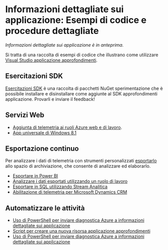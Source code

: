 <properties 
    pageTitle="Informazioni dettagliate sui applicazione: Esempi di codice e procedure dettagliate" 
    description="Esempi che è possibile adattare delle applicazioni." 
    services="application-insights" 
    documentationCenter="windows"
    authors="alancameronwills" 
    manager="douge"/>

<tags 
    ms.service="application-insights" 
    ms.workload="tbd" 
    ms.tgt_pltfrm="ibiza" 
    ms.devlang="na" 
    ms.topic="article" 
    ms.date="01/05/2016" 
    ms.author="awills"/>

#  <a name="application-insights-code-samples-and-walkthroughs"></a>Informazioni dettagliate sui applicazione: Esempi di codice e procedure dettagliate

*Informazioni dettagliate sui applicazione è in anteprima.*

Si tratta di una raccolta di esempi di codice che illustrano come utilizzare [Visual Studio applicazione approfondimenti](app-insights-overview.md).

## <a name="sdk-labs"></a>Esercitazioni SDK

[Esercitazioni SDK](https://www.myget.org/gallery/applicationinsights-sdk-labs) è una raccolta di pacchetti NuGet sperimentazione che è possibile installare e disinstallare come aggiunte al SDK approfondimenti applicazione. Provarli e inviare il feedback!

## <a name="web-services"></a>Servizi Web

* [Aggiunta di telemetria ai ruoli Azure web e di lavoro](https://github.com/Microsoft/ApplicationInsights-Home/tree/master/Samples/AzureEmailService).
* [App universale di Windows 8.1](https://github.com/Microsoft/ApplicationInsights-Home/tree/master/Samples/Windows%208.1%20Universal/)

## <a name="continuous-export"></a>Esportazione continuo

Per analizzare i dati di telemetria con strumenti personalizzati [esportarlo](app-insights-export-telemetry.md) allo spazio di archiviazione, che consente di analizzare ed elaborarlo.

* [Esportare in Power BI](app-insights-export-power-bi.md) 
* [Analizzare i dati esportati utilizzando un ruolo di lavoro](app-insights-code-sample-export-telemetry-sql-database.md)
* [Esportare in SQL utilizzando Stream Analitica](app-insights-code-sample-export-sql-stream-analytics.md)
* [Abilitazione di telemetria per Microsoft Dynamics CRM](app-insights-sample-mscrm.md)


## <a name="automate-tasks"></a>Automatizzare le attività

* [Uso di PowerShell per inviare diagnostica Azure a informazioni dettagliate sui applicazione](app-insights-powershell.md)
* [Script per creare una nuova risorsa applicazione approfondimenti](app-insights-powershell-script-create-resource.md)
* [Uso di PowerShell per inviare diagnostica Azure a informazioni dettagliate sui applicazione](app-insights-powershell-azure-diagnostics.md)








 

